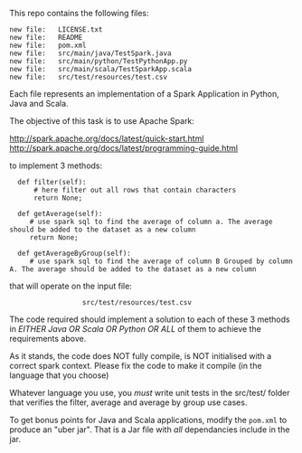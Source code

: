 This repo contains the following files:


	new file:   LICENSE.txt
	new file:   README
	new file:   pom.xml
	new file:   src/main/java/TestSpark.java
	new file:   src/main/python/TestPythonApp.py
	new file:   src/main/scala/TestSparkApp.scala
	new file:   src/test/resources/test.csv

Each file represents an implementation of a Spark Application in Python, Java and Scala.

The objective of this task is to use Apache Spark:

http://spark.apache.org/docs/latest/quick-start.html
http://spark.apache.org/docs/latest/programming-guide.html

to implement 3 methods:

      def filter(self):
          # here filter out all rows that contain characters
          return None;

      def getAverage(self):
         # use spark sql to find the average of column a. The average should be added to the dataset as a new column
         return None;

      def getAverageByGroup(self):
         # use spark sql to find the average of column B Grouped by column A. The average should be added to the dataset as a new column
      
that will operate on the input file:
            
                      src/test/resources/test.csv

The code required should implement a solution to each of these 3 methods in *EITHER Java OR Scala OR Python OR ALL* of them to achieve the requirements above.

As it stands, the code does NOT fully compile, is NOT initialised with a correct spark context. Please fix the code to make it compile (in the language that you choose)

Whatever language you use, you *must* write unit tests in the src/test/ folder that verifies the filter, average and average by group use cases.
   
To get bonus points for Java and Scala applications, modify the `pom.xml` to produce an "uber jar". That is a Jar file with *all* dependancies include in the jar.
  
  